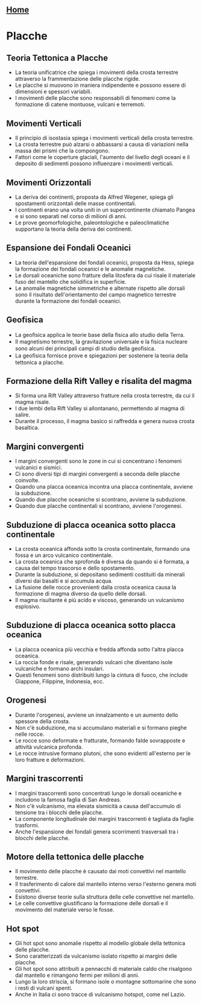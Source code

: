 [Home](../index.html)
---
# Placche
## Teoria Tettonica a Placche
- La teoria unificatrice che spiega i movimenti della crosta terrestre attraverso la frammentazione delle placche rigide.
- Le placche si muovono in maniera indipendente e possono essere di dimensioni e spessori variabili.
- I movimenti delle placche sono responsabili di fenomeni come la formazione di catene montuose, vulcani e terremoti.
## Movimenti Verticali
- Il principio di isostasia spiega i movimenti verticali della crosta terrestre.
- La crosta terrestre può alzarsi o abbassarsi a causa di variazioni nella massa dei prismi che la compongono.
- Fattori come le coperture glaciali, l'aumento del livello degli oceani e il deposito di sedimenti possono influenzare i movimenti verticali.
## Movimenti Orizzontali
- La deriva dei continenti, proposta da Alfred Wegener, spiega gli spostamenti orizzontali delle masse continentali.
- I continenti erano una volta uniti in un supercontinente chiamato Pangea e si sono separati nel corso di milioni di anni.
- Le prove geomorfologiche, paleontologiche e paleoclimatiche supportano la teoria della deriva dei continenti.
## Espansione dei Fondali Oceanici
- La teoria dell'espansione dei fondali oceanici, proposta da Hess, spiega la formazione dei fondali oceanici e le anomalie magnetiche.
- Le dorsali oceaniche sono fratture della litosfera da cui risale il materiale fuso del mantello che solidifica in superficie.
- Le anomalie magnetiche simmetriche e alternate rispetto alle dorsali sono il risultato dell'orientamento del campo magnetico terrestre durante la formazione dei fondali oceanici.
## Geofisica
- La geoﬁsica applica le teorie base della fisica allo studio della Terra.
- Il magnetismo terrestre, la gravitazione universale e la fisica nucleare sono alcuni dei principali campi di studio della geoﬁsica.
- La geoﬁsica fornisce prove e spiegazioni per sostenere la teoria della tettonica a placche.
## Formazione della Rift Valley e risalita del magma
- Si forma una Rift Valley attraverso fratture nella crosta terrestre, da cui il magma risale.
- I due lembi della Rift Valley si allontanano, permettendo al magma di salire.
- Durante il processo, il magma basico si raffredda e genera nuova crosta basaltica.
## Margini convergenti
- I margini convergenti sono le zone in cui si concentrano i fenomeni vulcanici e sismici.
- Ci sono diversi tipi di margini convergenti a seconda delle placche coinvolte.
- Quando una placca oceanica incontra una placca continentale, avviene la subduzione.
- Quando due placche oceaniche si scontrano, avviene la subduzione.
- Quando due placche continentali si scontrano, avviene l'orogenesi.
## Subduzione di placca oceanica sotto placca continentale
- La crosta oceanica affonda sotto la crosta continentale, formando una fossa e un arco vulcanico continentale.
- La crosta oceanica che sprofonda è diversa da quando si è formata, a causa del tempo trascorso e dello spostamento.
- Durante la subduzione, si depositano sedimenti costituiti da minerali diversi dai basalti e si accumula acqua.
- La fusione delle rocce provenienti dalla crosta oceanica causa la formazione di magma diverso da quello delle dorsali.
- Il magma risultante è più acido e viscoso, generando un vulcanismo esplosivo.
## Subduzione di placca oceanica sotto placca oceanica
- La placca oceanica più vecchia e fredda affonda sotto l'altra placca oceanica.
- La roccia fonde e risale, generando vulcani che diventano isole vulcaniche e formano archi insulari.
- Questi fenomeni sono distribuiti lungo la cintura di fuoco, che include Giappone, Filippine, Indonesia, ecc.
## Orogenesi
- Durante l'orogenesi, avviene un innalzamento e un aumento dello spessore della crosta.
- Non c'è subduzione, ma si accumulano materiali e si formano pieghe nelle rocce.
- Le rocce sono deformate e fratturate, formando falde sovrapposte e attività vulcanica profonda.
- Le rocce intrusive formano plutoni, che sono evidenti all'esterno per le loro fratture e deformazioni.
## Margini trascorrenti
- I margini trascorrenti sono concentrati lungo le dorsali oceaniche e includono la famosa faglia di San Andreas.
- Non c'è vulcanismo, ma elevata sismicità a causa dell'accumulo di tensione tra i blocchi delle placche.
- La componente longitudinale dei margini trascorrenti è tagliata da faglie trasformi.
- Anche l'espansione dei fondali genera scorrimenti trasversali tra i blocchi delle placche.
## Motore della tettonica delle placche
- Il movimento delle placche è causato dai moti convettivi nel mantello terrestre.
- Il trasferimento di calore dal mantello interno verso l'esterno genera moti convettivi.
- Esistono diverse teorie sulla struttura delle celle convettive nel mantello.
- Le celle convettive giustificano la formazione delle dorsali e il movimento del materiale verso le fosse.
## Hot spot
- Gli hot spot sono anomalie rispetto al modello globale della tettonica delle placche.
- Sono caratterizzati da vulcanismo isolato rispetto ai margini delle placche.
- Gli hot spot sono attribuiti a pennacchi di materiale caldo che risalgono dal mantello e rimangono fermi per milioni di anni.
- Lungo la loro striscia, si formano isole o montagne sottomarine che sono i resti di vulcani spenti.
- Anche in Italia ci sono tracce di vulcanismo hotspot, come nel Lazio.